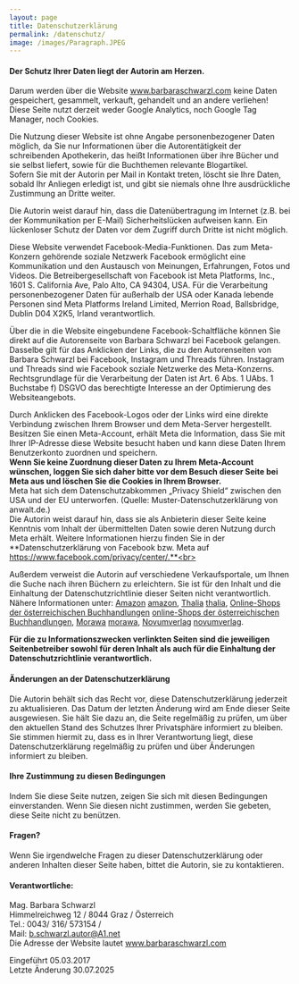 ```yaml
---
layout: page
title: Datenschutzerklärung
permalink: /datenschutz/
image: /images/Paragraph.JPEG
---
```


#### Der Schutz Ihrer Daten liegt der Autorin am Herzen.

Darum werden über die Website www.barbaraschwarzl.com keine Daten gespeichert, gesammelt, verkauft, gehandelt und an andere verliehen!
Diese Seite nutzt derzeit weder Google Analytics, noch Google Tag Manager, noch Cookies.

Die Nutzung dieser Website ist ohne Angabe personenbezogener Daten möglich, da Sie nur Informationen über die Autorentätigkeit der schreibenden Apothekerin, das heißt Informationen über ihre Bücher und sie selbst liefert, sowie für die Buchthemen relevante Blogartikel.<br>
Sofern Sie mit der Autorin per Mail in Kontakt treten, löscht sie Ihre Daten, sobald Ihr Anliegen erledigt ist, und gibt sie niemals ohne Ihre ausdrückliche Zustimmung an Dritte weiter.<br>

Die Autorin weist darauf hin, dass die Datenübertragung im Internet (z.B. bei der Kommunikation per E-Mail) Sicherheitslücken aufweisen kann. Ein lückenloser Schutz der Daten vor dem Zugriff durch Dritte ist nicht möglich.<br>

Diese Website verwendet Facebook-Media-Funktionen. Das zum Meta-Konzern gehörende soziale Netzwerk Facebook ermöglicht eine Kommunikation und den Austausch von Meinungen, Erfahrungen, Fotos und Videos. Die Betreibergesellschaft von Facebook ist Meta Platforms, Inc., 1601 S. California Ave, Palo Alto, CA 94304, USA. Für die Verarbeitung personenbezogener Daten für außerhalb der USA oder Kanada lebende Personen sind Meta Platforms Ireland Limited, Merrion Road, Ballsbridge, Dublin D04 X2K5, Irland verantwortlich.<br>

Über die in die Website eingebundene Facebook-Schaltfläche können Sie direkt auf die Autorenseite von Barbara Schwarzl bei Facebook gelangen. Dasselbe gilt für das Anklicken der Links, die zu den Autorenseiten von Barbara Schwarzl bei Facebook, Instagram und Threads führen. Instagram und Threads sind wie Facebook soziale Netzwerke des Meta-Konzerns.<br>
Rechtsgrundlage für die Verarbeitung der Daten ist Art. 6 Abs. 1 UAbs. 1 Buchstabe f) DSGVO das berechtigte Interesse an der Optimierung des Websiteangebots.<br>

Durch Anklicken des Facebook-Logos oder der Links wird eine direkte Verbindung zwischen Ihrem Browser und dem Meta-Server hergestellt. Besitzen Sie einen Meta-Account, erhält Meta die Information, dass Sie mit Ihrer IP-Adresse diese Website besucht haben und kann diese Daten Ihrem Benutzerkonto zuordnen und speichern.<br>
**Wenn Sie keine Zuordnung dieser Daten zu Ihrem Meta-Account wünschen, loggen Sie sich daher bitte vor dem Besuch dieser Seite bei Meta aus und löschen Sie die Cookies in Ihrem Browser.**<br>
Meta hat sich dem Datenschutzabkommen „Privacy Shield“ zwischen den USA und der EU unterworfen. (Quelle: Muster-Datenschutzerklärung von anwalt.de.)<br>
Die Autorin weist darauf hin, dass sie als Anbieterin dieser Seite keine Kenntnis vom Inhalt der übermittelten Daten sowie deren Nutzung durch Meta erhält. Weitere Informationen hierzu finden Sie in der **Datenschutzerklärung von Facebook bzw. Meta auf https://www.facebook.com/privacy/center/.**<br>


Außerdem verweist die Autorin auf verschiedene Verkaufsportale, um Ihnen die Suche nach ihren Büchern zu erleichtern. Sie ist für den Inhalt und die Einhaltung der Datenschutzrichtlinie dieser Seiten nicht verantwortlich. Nähere Informationen unter:
[Amazon] [amazon], [Thalia] [thalia], [Online-Shops der österreichischen Buchhandlungen] [online-Shops der österreichischen Buchhandlungen], [Morawa] [morawa], [Novumverlag] [novumverlag].<br>

[facebook]: https://www.facebook.com/policy.php
[amazon]: https://www.amazon.de/gp/help/customer/display.html/ref=hp_bc_nav?ie=UTF8&nodeId=GRFTMVHP4HXMESSP
[thalia]: https://www.thalia.at/shop/hilfe-datenschutz/show/
[online-Shops der österreichischen Buchhandlungen]: http://www.buecher.at/datenschutz/
[morawa]: https://www.morawa.at/about/service/privacy
[novumverlag]: https://www.novumverlag.com/menue-top/datenschutzbestimmungen.html

**Für die zu Informationszwecken verlinkten Seiten sind die jeweiligen Seitenbetreiber sowohl für deren Inhalt als auch für die Einhaltung der Datenschutzrichtlinie verantwortlich.**<br>


#### Änderungen an der Datenschutzerklärung

Die Autorin behält sich das Recht vor, diese Datenschutzerklärung jederzeit zu aktualisieren. Das Datum der letzten Änderung wird am Ende dieser Seite ausgewiesen. Sie hält Sie dazu an, die Seite regelmäßig zu prüfen, um über den aktuellen Stand des Schutzes Ihrer Privatsphäre informiert zu bleiben. Sie stimmen hiermit zu, dass es in Ihrer Verantwortung liegt, diese Datenschutzerklärung regelmäßig zu prüfen und über Änderungen informiert zu bleiben.<br>


#### Ihre Zustimmung zu diesen Bedingungen

Indem Sie diese Seite nutzen, zeigen Sie sich mit diesen Bedingungen einverstanden. Wenn Sie diesen nicht zustimmen, werden Sie gebeten, diese Seite nicht zu benützen.<br>


#### Fragen?

Wenn Sie irgendwelche Fragen zu dieser Datenschutzerklärung oder anderen Inhalten dieser Seite haben, bittet die Autorin, sie zu kontaktieren.<br>


#### Verantwortliche:

Mag. Barbara Schwarzl<br>
Himmelreichweg 12 / 8044 Graz / Österreich<br>
Tel.: 0043/ 316/ 573154 /<br>
Mail: b.schwarzl.autor@A1.net<br>
Die Adresse der Website lautet www.barbaraschwarzl.com<br>


Eingeführt 05.03.2017  
Letzte Änderung 30.07.2025
 